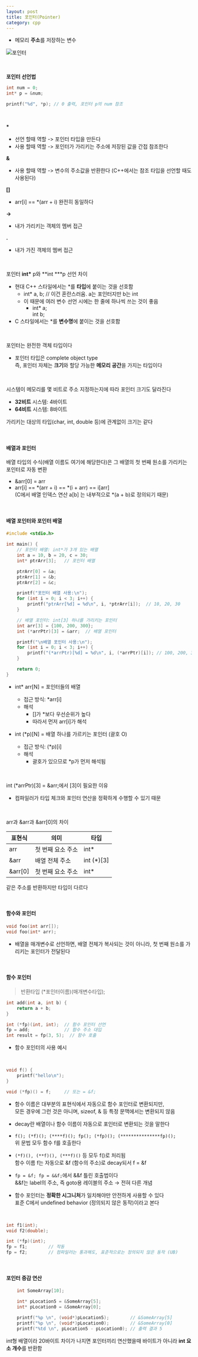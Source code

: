 ```yaml
---
layout: post
title: 포인터(Pointer)
category: cpp
---
```


- 메모리 **주소**를 저장하는 변수

![포인터](/assets/images/cpp/pointer-01.png)

&nbsp;

**포인터 선언법**

```c
int num = 0;
int* p = &num;

printf("%d", *p); // 0 출력, 포인터 p의 num 참조
```

&nbsp;

**\***  
- 선언 할때 역할 -> 포인터 타입을 만든다
- 사용 할때 역할 -> 포인터가 가리키는 주소에 저장된 값을 간접 참조한다

**&**  
- 사용 할때 역할 -> 변수의 주소값을 반환한다
(C++에서는 참조 타입을 선언할 때도 사용된다)

**[]**  
- arr[i] == *(arr + i) 
완전히 동일하다

**->**  
- 내가 가리키는 객체의 멤버 접근

**.**  
- 내가 가진 객체의 멤버 접근

&nbsp;

포인터 **int\*** p와 **int \***p 선언 차이
- 현대 C++ 스타일에서는 *를 **타입**에 붙이는 것을 선호함
  - int* a, b;  // 이건 혼란스러움. a는 포인터지만 b는 int
  - 이 때문에 여러 변수 선언 시에는 한 줄에 하나씩 쓰는 것이 좋음
    - int* a;  
      int  b;
- C 스타일에서는 *를 **변수명**에 붙이는 것을 선호함

&nbsp;

포인터는 완전한 객체 타입이다
- 포인터 타입은 complete object type  
즉, 포인터 자체는 **크기**와 할당 가능한 **메모리 공간**을 가지는 타입이다 

&nbsp;

시스템이 메모리를 몇 비트로 주소 지정하는지에 따라 포인터 크기도 달라진다
- **32비트** 시스템: 4바이트 
- **64비트** 시스템: 8바이트

가리키는 대상의 타입(char, int, double 등)에 관계없이 크기는 같다

&nbsp;

#### 배열과 포인터
배열 타입의 수식(배열 이름도 여기에 해당한다)은 그 배열의 첫 번째 원소를 가리키는 포인터로 자동 변환
- &arr[0] = arr
- arr[i] == *(arr + i) == *(i + arr) == i\[arr\]  
(C에서 배열 인덱스 연산 a\[b\] 는 내부적으로 *(a + b)로 정의되기 때문)

&nbsp;

#### 배열 포인터와 포인터 배열
```c
#include <stdio.h>

int main() {
    // 포인터 배열: int*가 3개 있는 배열
    int a = 10, b = 20, c = 30;
    int* ptrArr[3];   // 포인터 배열

    ptrArr[0] = &a;
    ptrArr[1] = &b;
    ptrArr[2] = &c;

    printf("포인터 배열 사용:\n");
    for (int i = 0; i < 3; i++) {
        printf("ptrArr[%d] = %d\n", i, *ptrArr[i]);  // 10, 20, 30
    }

    // 배열 포인터: int[3] 하나를 가리키는 포인터
    int arr[3] = {100, 200, 300};
    int (*arrPtr)[3] = &arr;  // 배열 포인터

    printf("\n배열 포인터 사용:\n");
    for (int i = 0; i < 3; i++) {
        printf("(*arrPtr)[%d] = %d\n", i, (*arrPtr)[i]); // 100, 200, 300
    }

    return 0;
}
```

- int* arr[N] = 포인터들의 배열 
  - 접근 방식: *arr[i]
  - 해석
    - []가 *보다 우선순위가 높다
    - 따라서 먼저 arr[i]가 해석

- int (*p)[N] = 배열 하나를 가르키는 포인터 (괄호 O)
  - 접근 방식: (*p)[i]
  - 해석
    - 괄호가 있으므로 *p가 먼저 해석됨

&nbsp;

int (*arrPtr)[3] = &arr;에서 [3]이 필요한 이유  
- 컴파일러가 타입 체크와 포인터 연산을 정확하게 수행할 수 있기 때문  

&nbsp;

arr과 &arr과 &arr[0]의 차이

| 표현식   | 의미              | 타입       |
|----------|-------------------|------------|
| arr      | 첫 번째 요소 주소 | int*       |
| &arr     | 배열 전체 주소    | int (*)[3] |
| &arr[0]  | 첫 번째 요소 주소 | int*       |

같은 주소를 반환하지만 타입이 다르다

&nbsp;

#### 함수와 포인터

```c
void foo(int arr[]);
void foo(int* arr);
```
- 배열을 매개변수로 선언하면, 배열 전체가 복사되는 것이 아니라,
첫 번째 원소를 가리키는 포인터가 전달된다

&nbsp;

#### 함수 포인터

> 반환타입 (*포인터이름)(매개변수타입);

```c
int add(int a, int b) {
    return a + b;
}

int (*fp)(int, int);  // 함수 포인터 선언
fp = add;             // 함수 주소 대입
int result = fp(3, 5);  // 함수 호출
```
- 함수 포인터의 사용 예시

&nbsp;

```c
void f() {
    printf("hello\n");
}

void (*fp)() = f;     // 또는 = &f;
```

- 함수 이름은 대부분의 표현식에서 자동으로 함수 포인터로 변환되지만,  
모든 경우에 그런 것은 아니며, sizeof, & 등 특정 문맥에서는 변환되지 않음

- decay란 배열이나 함수 이름이 자동으로 포인터로 변환되는 것을 말한다

- ``f(); (*f)(); (****f)(); fp(); (*fp)(); (***************fp)();``  
위 문법 모두 함수 f를 호출한다    

- ``(*f)(), (**f)(), (***f)()`` 등 모두 f()로 처리됨  
함수 이름 f는 자동으로 &f (함수의 주소)로 decay되서 f = &f

- ``fp = &f; fp = &&f;``에서 &&f 틀린 호출법이다  
&&f는 label의 주소, 즉 goto용 레이블의 주소 → 전혀 다른 개념

- 함수 포인터는 **정확한 시그니처**가 일치해야만 안전하게 사용할 수 있다  
표준 C에서 undefined behavior (정의되지 않은 동작)이라고 본다

&nbsp;

```c
int f1(int);
void f2(double);

int (*fp)(int);
fp = f1;        // 작동
fp = f2;        // 컴파일러는 통과해도, 표준적으로는 정의되지 않은 동작 (UB)
```

&nbsp;

#### 포인터 증감 연산

```c
	int SomeArray[10];

	int* pLocation5 = &SomeArray[5];
	int* pLocation0 = &SomeArray[0];

	printf("%p \n", (void*)pLocation5);        // &SomeArray[5]
	printf("%p \n", (void*)pLocation0);        // &SomeArray[0]
	printf("%td \n", pLocation5 - pLocation0); // 출력 결과 5
```

int형 배열이라 20바이트 차이가 나지면 
포인터끼리 연산했을때 바이트가 아니라 **int 요소 개수**를 반환함